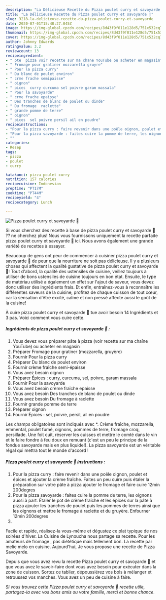 ```yaml
---
description: "La Délicieuse Recette du Pizza poulet curry et savoyarde 🍕"
title: "La Délicieuse Recette du Pizza poulet curry et savoyarde 🍕"
slug: 3218-la-delicieuse-recette-du-pizza-poulet-curry-et-savoyarde
date: 2020-07-01T15:40:27.045Z
image: https://img-global.cpcdn.com/recipes/8d43f9f011e128d5/751x532cq70/pizza-poulet-curry-et-savoyarde-🍕-photo-principale-de-la-recette.jpg
thumbnail: https://img-global.cpcdn.com/recipes/8d43f9f011e128d5/751x532cq70/pizza-poulet-curry-et-savoyarde-🍕-photo-principale-de-la-recette.jpg
cover: https://img-global.cpcdn.com/recipes/8d43f9f011e128d5/751x532cq70/pizza-poulet-curry-et-savoyarde-🍕-photo-principale-de-la-recette.jpg
author: Johnny Edwards
ratingvalue: 3.2
reviewcount: 13
recipeingredient:
- " pte  pizza voir recette sur ma chane YouTube ou acheter en magasin"
- " Fromage pour gratiner mozzarella gruyre"
- " Pour la pizza curry"
- " Du blanc de poulet environ"
- " crme frache semipaisse"
- " oignon"
- " pices  curry curcuma sel poivre garam massala"
- " Pour la savoyarde"
- " crme frache epaisse"
- " Des tranches de blanc de poulet ou dinde"
- " Du fromage  raclette"
- " grande pomme de terre"
- " oignon"
- " pices  sel poivre persil ail en poudre"
recipeinstructions:
- "Pour la pizza curry : faire revenir dans une poêle oignon, poulet et épices et ajouter la crème fraîche. Faites un peu cuire puis étaler la préparation sur votre pâte à pizza ajouter le fromage et faire cuire 12min 200degres"
- "Pour la pizza savoyarde : faites cuire la pomme de terre, les oignons aussi à part. Étaler le pot de crème fraîche et les épices sur la pâte à pizza ajouter les tranches de poulet puis les pommes de terres ainsi que les oignons et mettre le fromage à raclette et du gruyère. Enfourner 12min 200degres"
- ""
categories:
- Resep
tags:
- pizza
- poulet
- curry

katakunci: pizza poulet curry 
nutrition: 157 calories
recipecuisine: Indonesian
preptime: "PT17M"
cooktime: "PT44M"
recipeyield: "4"
recipecategory: Lunch

---
```



![Pizza poulet curry et savoyarde 🍕](https://img-global.cpcdn.com/recipes/8d43f9f011e128d5/751x532cq70/pizza-poulet-curry-et-savoyarde-🍕-photo-principale-de-la-recette.jpg)

Si vous cherchez des recette à base de pizza poulet curry et savoyarde 🍕 ?? ne cherchez plus! Nous vous fournissons uniquement la recette parfaite pizza poulet curry et savoyarde 🍕 ici. Nous avons également une grande variété de recettes à essayer.

Beaucoup de gens ont peur de commencer à cuisiner pizza poulet curry et savoyarde 🍕 de peur que la nourriture ne soit pas délicieuse. Il y a plusieurs choses qui affectent la qualité gustative de pizza poulet curry et savoyarde 🍕! Tout d'abord, la qualité des ustensiles de cuisine, veillez toujours à utiliser de bons ustensiles de cuisine toujours en bon état. Ensuite, le type de matériau utilisé a également un effet sur l'ajout de saveur, vous devez donc utiliser des ingrédients frais. Et enfin, entraînez-vous à reconnaître les différentes saveurs de la cuisine, profitez de chaque cuisson de tout cœur, car la sensation d'être excité, calme et non pressé affecte aussi le goût de la cuisine!

<!--inarticleads1-->

À cuire pizza poulet curry et savoyarde 🍕 tue avoir besoin 14 Ingrédients et 3 pas. Voici comment vous cuire cette.

##### Ingrédients de pizza poulet curry et savoyarde 🍕 :

1. Vous devez vous préparer  pâte à pizza (voir recette sur ma chaîne YouTube) ou acheter en magasin
1. Préparer  Fromage pour gratiner (mozzarella, gruyère)
1. Fournir  Pour la pizza curry
1. Préparer  Du blanc de poulet environ
1. Fournir  crème fraîche semi-épaisse
1. Vous avez besoin  oignon
1. Préparer  Épices : curry, curcuma, sel, poivre, garam massala
1. Fournir  Pour la savoyarde
1. Vous avez besoin  crème fraîche epaisse
1. Vous avez besoin  Des tranches de blanc de poulet ou dinde
1. Vous avez besoin  Du fromage à raclette
1. Fournir  grande pomme de terre
1. Préparer  oignon
1. Fournir  Épices : sel, poivre, persil, ail en poudre


Les champs obligatoires sont indiqués avec *. Crème fraîche, mozzarella, emmental, poulet fumé, oignons, pommes de terre, fromage croq, persillade. Une foit cuit, réserver les cuisses et mettre le comté dans le vin et le faire fondre à feu doux en remuant (c&#39;est un peu le principe de la fondue savoyarde mais en plus liquide!). La pizza savoyarde est un véritable régal qui mettra tout le monde d&#39;accord ! 

<!--inarticleads2-->

##### Pizza poulet curry et savoyarde 🍕 instructions :

1. Pour la pizza curry : faire revenir dans une poêle oignon, poulet et épices et ajouter la crème fraîche. Faites un peu cuire puis étaler la préparation sur votre pâte à pizza ajouter le fromage et faire cuire 12min 200degres
1. Pour la pizza savoyarde : faites cuire la pomme de terre, les oignons aussi à part. Étaler le pot de crème fraîche et les épices sur la pâte à pizza ajouter les tranches de poulet puis les pommes de terres ainsi que les oignons et mettre le fromage à raclette et du gruyère. Enfourner 12min 200degres
1. 


Facile et rapide, réalisez-la vous-même et dégustez ce plat typique de nos soirées d&#39;hiver. La Cuisine de Lynoucha nous partage sa recette. Pour les amateurs de fromage , pas diététique mais tellement bon. La recette par melie melo en cuisine. Aujourd&#39;hui, Je vous propose une recette de Pizza Savoyarde. 

<!--inarticleads1-->

<p>
Depuis que vous avez revu la recette Pizza poulet curry et savoyarde 🍕 et que vous avez le savoir-faire dont vous avez besoin pour exécuter dans la zone de cuisson. Sortez ce tablier, dépoussiérez vos bols à mélanger et retroussez vos manches. Vous avez un peu de cuisine à faire.
</p>

<p>
<i>Si vous trouvez cette Pizza poulet curry et savoyarde 🍕 recette utile, partagez-la avec vos bons amis ou votre famille, merci et bonne chance.</i>
</p>
